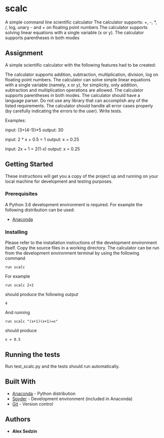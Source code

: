 # scalc

A simple command line scientific calculator 
The calculator supports: +, -, *, /, log, unary - and + on floating point numbers
The calculator supports solving linear equations with a single variable (x or y).
The calculator supports parentheses in both modes


## Assignment

A simple scientific calculator with the following features had to be created:

The calculator supports addition, subtraction, multiplication, division, log on floating point numbers.
The calculator can solve simple linear equations with a single variable (namely, x or y), for simplicity, only addition, subtraction and multiplication operations are allowed.
The calculator supports parentheses in both modes.
The calculator should have a language parser.
Do not use any library that can accomplish any of the listed requirements.
The calculator should handle all error cases properly (by carefully indicating the errors to the user).
Write tests.

Examples:

input: (3+(4-1))*5
output: 30

input: 2 * x + 0.5 = 1
output: x = 0.25

input: 2x + 1 = 2(1-x)
output: x = 0.25

## Getting Started

These instructions will get you a copy of the project up and running on your local machine for development and testing purposes. 

### Prerequisites

A Python 3.6 development environment is required. 
For example the following distribution can be used:
* [Anaconda](https://www.anaconda.com/what-is-anaconda/)


### Installing

Please refer to the installation instructions of the development environment itself.
Copy the source files in a working directory.
The calculator can be run from the development environment terminal by using the following command
```
run scalc 
```
For example
```
run scalc 2+2
```
should produce the following output
```
4
```

And running 
```
run scalc "(x+1)(x+1)=x"
```
should produce
```
x = 0.5
```

## Running the tests

Run test_scalc.py and the tests should run automatically.

## Built With

* [Anaconda](https://www.anaconda.com/what-is-anaconda/) - Python distribution
* [Spyder](https://pythonhosted.org/spyder/) - Development environment (included in Anaconda)
* [Git](https://git-scm.com/) - Version control

## Authors

* **Alex Sedzin** 

